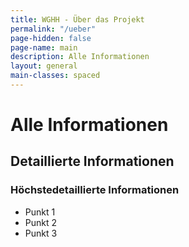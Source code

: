 ```yaml
---
title: WGHH - Über das Projekt
permalink: "/ueber"
page-hidden: false
page-name: main
description: Alle Informationen
layout: general
main-classes: spaced
---
```


# Alle Informationen

## Detaillierte Informationen

### Höchstedetaillierte Informationen
- Punkt 1 
- Punkt 2
- Punkt 3
